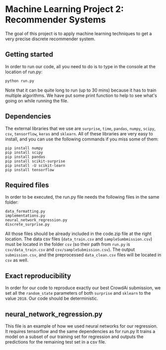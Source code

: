 # Machine Learning Project 2: Recommender Systems
The goal of this project is to apply machine learning techniques to get a very precise discrete recommender system.

## Getting started
In order to run our code, all you need to do is to type in the console at the location of run.py:
```
python run.py 
```
Note that it can be quite long to run (up to 30 mins) because it has to train multiple algorithms. We have put some print function to help to see what's going on while running the file.

 
## Dependencies
The external libraries that we use are `surprise`, `time`, `pandas`, `numpy`, `scipy`, `csv`, `tensorflow`, `keras` and `sklearn`. All of these libraries are very easy to install, and you can use the following commands if you miss some of them:
```
pip install numpy
pip install scipy
pip install pandas
pip install scikit-surprise
pip install -U scikit-learn
pip install tensorflow
```
## Required files
In order to be executed, the run.py file needs the following files in the same folder:
```
data_formatting.py
implementations.py
neural_network_regression.py
discrete_surprise.py
```
All those files should be already included in the code.zip file at the right location.
The data csv files (`data_train.csv` and `sampleSumbmission.csv`) must be located in the folder `csv` (so their path from `run.py` is `csv/data_train.csv` and `csv/sampleSubmission.csv`). The output `submission.csv`, and the preprocessed `data_clean.csv` files will be located in `csv` as well.

## Exact reproducibility
In order for our code to reproduce exactly our best CrowdAi submission, we set all the `random_state` parameters of both `surprise` and `sklearn` to the value `2018`. Our code should be deterministic.

## neural_network_regression.py
This file is an example of how we used neural networks for our regression. It requires tensorflow and the same dependencies as for run.py
It trains a model on a subset of our training set for regression and outputs the predictions for the remaining test set in a csv file.
